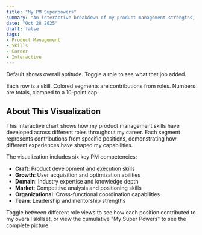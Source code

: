 ```yaml
---
title: "My PM Superpowers"
summary: "An interactive breakdown of my product management strengths, with contributions from each role."
date: "Oct 28 2025"
draft: false
tags:
- Product Management
- Skills
- Career
- Interactive
---
```


<link rel="stylesheet" href="/css/pm-superpowers.css">

<div class="wrap">
  <p class="hint">
    Default shows overall aptitude. Toggle a role to see what that job added.
  </p>

  <div class="controls" role="radiogroup" aria-label="Select view">
    <!-- radios injected by script.js -->
  </div>

  <div class="legend" aria-hidden="true">
    <!-- legend injected by script.js -->
  </div>

  <div class="grid" id="chart" aria-describedby="desc">
    <!-- chart rows injected by script.js -->
  </div>
  <p id="desc" class="hint">
    Each row is a skill. Colored segments are contributions from roles. Numbers are totals, clamped to a 10-point cap.
  </p>
</div>

<div class="tip" id="tip" role="tooltip" aria-hidden="true"></div>

<script src="/js/pm-superpowers.js" defer></script>

## About This Visualization

This interactive chart shows how my product management skills have developed across different roles throughout my career. Each segment represents contributions from specific positions, demonstrating how different experiences have shaped my capabilities.

The visualization includes six key PM competencies:
- **Craft**: Product development and execution skills
- **Growth**: User acquisition and optimization abilities  
- **Domain**: Industry expertise and knowledge depth
- **Market**: Competitive analysis and positioning skills
- **Organizational**: Cross-functional coordination capabilities
- **Team**: Leadership and mentorship strengths

Toggle between different role views to see how each position contributed to my overall skillset, or view the cumulative "My Super Powers" to see the complete picture.
